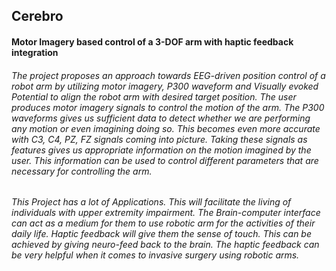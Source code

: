 ## Cerebro

#### Motor Imagery based control of a 3-DOF arm with haptic feedback integration

###### The project proposes an approach towards EEG-driven position control of a robot arm by utilizing motor imagery, P300 waveform and Visually evoked Potential to align the robot arm with desired target position. The user produces motor imagery signals to control the motion of the arm. The P300 waveforms gives us sufficient data to detect whether we are performing any motion or even imagining doing so. This becomes even more accurate with C3, C4, PZ, FZ signals coming into picture. Taking these signals as features gives us appropriate information on the motion imagined by the user. This information can be used to control different parameters that are necessary for controlling the arm.

###### This Project has a lot of Applications. This will facilitate the living of individuals with upper extremity impairment. The Brain-computer interface can act as a medium for them to use robotic arm for the activities of their daily life. Haptic feedback will give them the sense of touch. This can be achieved by giving neuro-feed back to the brain. The haptic feedback can be very helpful when it comes to invasive surgery using robotic arms.
